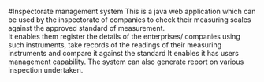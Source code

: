 #Inspectorate management system
This is a java web application  which can be used by the inspectorate of companies to check their measuring scales against the approved standard of measurement.   
It enables them  register the details of the enterprises/ companies using such instruments, take records of the readings of their measuring instruments and compare it against the standard
It enables it has users  management capability.
The system can also generate report  on various inspection undertaken.

